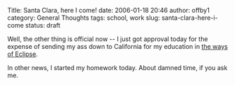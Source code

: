 Title: Santa Clara, here I come!
date: 2006-01-18 20:46
author: offby1
category: General Thoughts
tags: school, work
slug: santa-clara-here-i-come
status: draft

Well, the other thing is official now -- I just got approval today for the expense of sending my ass down to California for my education in [the ways of Eclipse](http://www.eclipsecon.org).

In other news, I started my homework today. About damned time, if you ask me.
